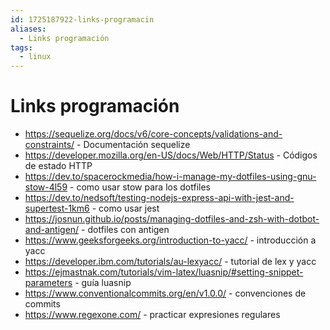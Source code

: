 ```yaml
---
id: 1725187922-links-programacin
aliases:
  - Links programación
tags:
  - linux
---
```


# Links programación

- https://sequelize.org/docs/v6/core-concepts/validations-and-constraints/ - Documentación sequelize
- https://developer.mozilla.org/en-US/docs/Web/HTTP/Status - Códigos de estado HTTP
- https://dev.to/spacerockmedia/how-i-manage-my-dotfiles-using-gnu-stow-4l59 - como usar stow para los dotfiles
- https://dev.to/nedsoft/testing-nodejs-express-api-with-jest-and-supertest-1km6 - como usar jest
- https://josnun.github.io/posts/managing-dotfiles-and-zsh-with-dotbot-and-antigen/ - dotfiles con antigen
- https://www.geeksforgeeks.org/introduction-to-yacc/ - introducción a yacc
- https://developer.ibm.com/tutorials/au-lexyacc/ - tutorial de lex y yacc
- https://ejmastnak.com/tutorials/vim-latex/luasnip/#setting-snippet-parameters - guía luasnip
- https://www.conventionalcommits.org/en/v1.0.0/ - convenciones de commits
- https://www.regexone.com/ - practicar expresiones regulares

